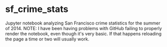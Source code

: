 # sf_crime_stats

Jupyter notebook analyzing San Francisco crime statistics for the summer of 2014.  NOTE:  I have been having problems with GitHub failing to properly render the notebook, even though it's very basic.  If that happens reloading the page a time or two will usually work.
